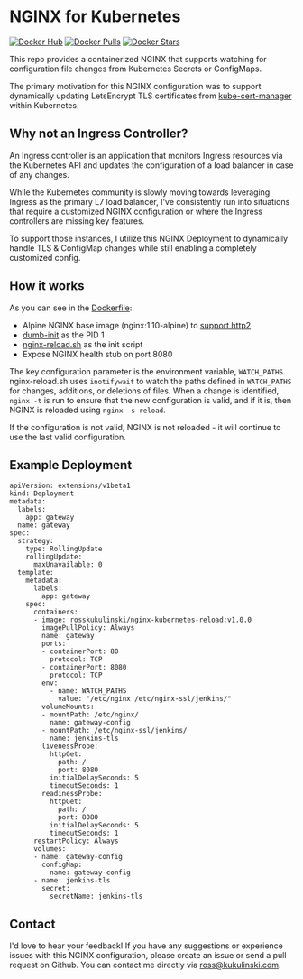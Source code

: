 # NGINX for Kubernetes

[![Docker Hub](https://img.shields.io/badge/docker-ready-blue.svg)](https://hub.docker.com/r/rosskukulinski/nginx-kubernetes-reload/)
[![Docker Pulls](https://img.shields.io/docker/pulls/rosskukulinski/nginx-kubernetes-reload.svg?maxAge=2592000)]()
[![Docker Stars](https://img.shields.io/docker/stars/rosskukulinski/nginx-kubernetes-reload.svg?maxAge=2592000)]()

This repo provides a containerized NGINX that supports watching for configuration file changes
from Kubernetes Secrets or ConfigMaps.

The primary motivation for this NGINX configuration was to support dynamically updating LetsEncrypt
TLS certificates from [kube-cert-manager](https://github.com/PalmStoneGames/kube-cert-manager) within Kubernetes.

## Why not an Ingress Controller?

An Ingress controller is an application that monitors Ingress resources via the Kubernetes API and updates the configuration of a load balancer in case of any changes.

While the Kubernetes community is slowly moving towards leveraging Ingress as the primary L7 load balancer,
I've consistently run into situations that require a customized NGINX configuration or where the Ingress controllers are missing key features.

To support those instances, I utilize this NGINX Deployment to dynamically handle TLS & ConfigMap changes
while still enabling a completely customized config.

## How it works

As you can see in the [Dockerfile](./Dockerfile):

* Alpine NGINX base image (nginx:1.10-alpine) to [support http2](https://github.com/nginxinc/docker-nginx/issues/76)
* [dumb-init](https://github.com/Yelp/dumb-init) as the PID 1
* [nginx-reload.sh](./nginx-reload.sh) as the init script
* Expose NGINX health stub on port 8080


The key configuration parameter is the environment variable, `WATCH_PATHS`.  nginx-reload.sh uses `inotifywait` to watch the paths defined in `WATCH_PATHS` for changes, additions, or deletions of files.  When a change is identified, `nginx -t` is run to ensure that the new configuration is valid, and if it is, then NGINX is reloaded using `nginx -s reload`.

If the configuration is not valid, NGINX is not reloaded - it will continue to use the last valid configuration.

## Example Deployment

```
apiVersion: extensions/v1beta1
kind: Deployment
metadata:
  labels:
    app: gateway
  name: gateway
spec:
  strategy:
    type: RollingUpdate
    rollingUpdate:
      maxUnavailable: 0
  template:
    metadata:
      labels:
        app: gateway
    spec:
      containers:
      - image: rosskukulinski/nginx-kubernetes-reload:v1.0.0
        imagePullPolicy: Always
        name: gateway
        ports:
        - containerPort: 80
          protocol: TCP
        - containerPort: 8080
          protocol: TCP
        env:
          - name: WATCH_PATHS
            value: "/etc/nginx /etc/nginx-ssl/jenkins/"
        volumeMounts:
        - mountPath: /etc/nginx/
          name: gateway-config
        - mountPath: /etc/nginx-ssl/jenkins/
          name: jenkins-tls
        livenessProbe:
          httpGet:
            path: /
            port: 8080
          initialDelaySeconds: 5
          timeoutSeconds: 1
        readinessProbe:
          httpGet:
            path: /
            port: 8080
          initialDelaySeconds: 5
          timeoutSeconds: 1
      restartPolicy: Always
      volumes:
      - name: gateway-config
        configMap:
          name: gateway-config
      - name: jenkins-tls
        secret:
          secretName: jenkins-tls
```

## Contact

I'd love to hear your feedback! If you have any suggestions or experience issues with this NGINX configuration, please create an issue or send a pull request on Github.
You can contact me directly via [ross@kukulinski.com](mailto:ross@kukulinski.com).
